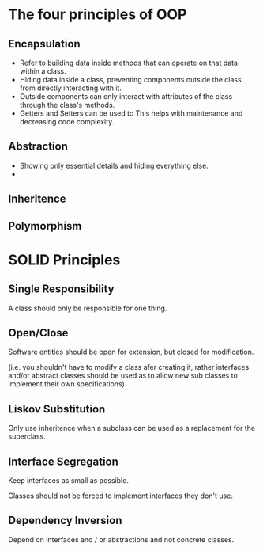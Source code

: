 # The four principles of OOP

## Encapsulation

* Refer to building data inside methods that can operate on that data within a class.
* Hiding data inside a class, preventing components outside the class from directly interacting with it.
* Outside components can only interact with attributes of the class through the class's methods.
* Getters and Setters can be used to
This helps with maintenance and decreasing code complexity.

## Abstraction

* Showing only essential details and hiding everything else.
* 

## Inheritence

## Polymorphism

# SOLID Principles

## Single Responsibility

A class should only be responsible for one thing.

## Open/Close

Software entities should be open for extension, but closed for modification.

(i.e. you shouldn't have to modify a class afer creating it, rather interfaces and/or abstract classes should be used as to allow new sub classes to implement their own specifications)

## Liskov Substitution

Only use inheritence when a subclass can be used as a replacement for the superclass.

## Interface Segregation

Keep interfaces as small as possible.

Classes should not be forced to implement interfaces they don't use.

## Dependency Inversion

Depend on interfaces and / or abstractions and not concrete classes.